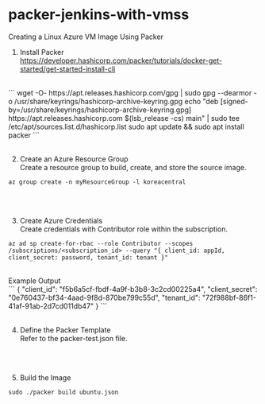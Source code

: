 # packer-jenkins-with-vmss


Creating a Linux Azure VM Image Using Packer
<br/>
1. Install Packer<br/>
https://developer.hashicorp.com/packer/tutorials/docker-get-started/get-started-install-cli
<br/>
```
wget -O- https://apt.releases.hashicorp.com/gpg | sudo gpg --dearmor -o /usr/share/keyrings/hashicorp-archive-keyring.gpg
echo "deb [signed-by=/usr/share/keyrings/hashicorp-archive-keyring.gpg] https://apt.releases.hashicorp.com $(lsb_release -cs) main" | sudo tee /etc/apt/sources.list.d/hashicorp.list
sudo apt update && sudo apt install packer
```
<br/><br/>

2. Create an Azure Resource Group<br/>
Create a resource group to build, create, and store the source image.<br/>
```
az group create -n myResourceGroup -l koreacentral
```
<br/><br/>

3. Create Azure Credentials<br/>
Create credentials with Contributor role within the subscription.<br/>
```
az ad sp create-for-rbac --role Contributor --scopes /subscriptions/<subscription_id> --query "{ client_id: appId, client_secret: password, tenant_id: tenant }"
```
<br/>
Example Output<br/>
```
{
    "client_id": "f5b6a5cf-fbdf-4a9f-b3b8-3c2cd00225a4",
    "client_secret": "0e760437-bf34-4aad-9f8d-870be799c55d",
    "tenant_id": "72f988bf-86f1-41af-91ab-2d7cd011db47"
}
```
<br/><br/>

4. Define the Packer Template<br/>
Refer to the packer-test.json file.<br/>

<br/><br/>

5. Build the Image<br/>
```
sudo ./packer build ubuntu.json
```

